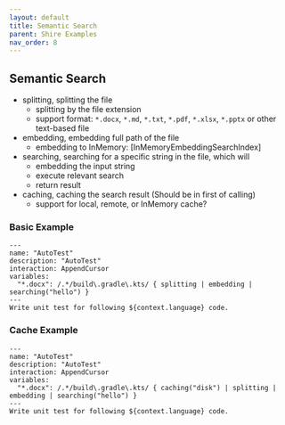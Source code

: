 ```yaml
---
layout: default
title: Semantic Search
parent: Shire Examples
nav_order: 8
---
```


## Semantic Search

- splitting, splitting the file
  - splitting by the file extension
  - support format: `*.docx`, `*.md`, `*.txt`, `*.pdf`, `*.xlsx`, `*.pptx` or other text-based file
- embedding, embedding full path of the file
  - embedding to InMemory: [InMemoryEmbeddingSearchIndex]
- searching, searching for a specific string in the file, which will
  - embedding the input string
  - execute relevant search
  - return result
- caching, caching the search result (Should be in first of calling)
  - support for local, remote, or InMemory cache?

### Basic Example


```shire
---
name: "AutoTest"
description: "AutoTest"
interaction: AppendCursor
variables:
  "*.docx": /.*/build\.gradle\.kts/ { splitting | embedding | searching("hello") }
---
Write unit test for following ${context.language} code.
```

### Cache Example

```shire
---
name: "AutoTest"
description: "AutoTest"
interaction: AppendCursor
variables:
  "*.docx": /.*/build\.gradle\.kts/ { caching("disk") | splitting | embedding | searching("hello") }
---
Write unit test for following ${context.language} code.
```
